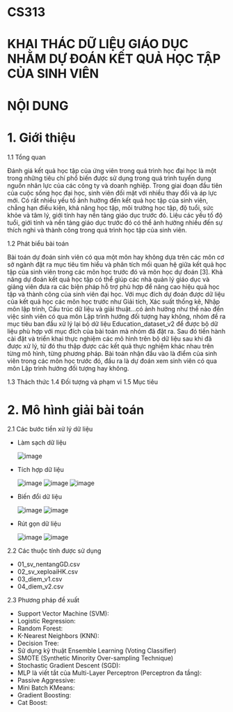 # CS313
# KHAI THÁC DỮ LIỆU GIÁO DỤC NHẰM DỰ ĐOÁN KẾT QUẢ HỌC TẬP CỦA SINH VIÊN
# NỘI DUNG

# 1. Giới thiệu
1.1 Tổng quan

Đánh giá kết quả học tập của ứng viên trong quá trình học đại học là một trong
những tiêu chí phổ biến được sử dụng trong quá trình tuyển dụng nguồn nhân lực của
các công ty và doanh nghiệp. Trong giai đoạn đầu tiên của cuộc sống học đại học, sinh
viên đối mặt với nhiều thay đổi và áp lực mới. Có rất nhiều yếu tố ảnh hưởng đến kết
quả học tập của sinh viên, chẳng hạn điều kiện, khả năng học tập, môi trường học tập,
độ tuổi, sức khỏe và tâm lý, giới tính hay nền tảng giáo dục trước đó. Liệu các yếu tố độ
tuổi, giới tính và nền tảng giáo dục trước đó có thể ảnh hưởng nhiều đến sự thích nghi
và thành công trong quá trình học tập của sinh viên.

1.2 Phát biểu bài toán

Bài toán dự đoán sinh viên có qua một môn hay không dựa trên các môn cơ sở
ngành đặt ra mục tiêu tìm hiểu và phân tích mối quan hệ giữa kết quả học tập của sinh
viên trong các môn học trước đó và môn học dự đoán [3]. Khả năng dự đoán kết quả
học tập có thể giúp các nhà quản lý giáo dục và giảng viên đưa ra các biện pháp hỗ trợ
phù hợp để nâng cao hiệu quả học tập và thành công của sinh viên đại học.
Với mục đích dự đoán được dữ liệu của kết quả học các môn học trước như Giải
tích, Xác suất thống kê, Nhập môn lập trình, Cấu trúc dữ liệu và giải thuật...có ảnh
hưởng như thế nào đến việc sinh viên có qua môn Lập trình hướng đối tượng hay không,
nhóm đề ra mục tiêu ban đầu xử lý lại bộ dữ liệu Education_dataset_v2 để được bộ dữ
liệu phù hợp với mục đích của bài toán mà nhóm đã đặt ra. Sau đó tiến hành cài đặt và
triển khai thực nghiệm các mô hình trên bộ dữ liệu sau khi đã được xử lý, từ đó thu thập
được các kết quả thực nghiệm khác nhau trên từng mô hình, từng phương pháp.
Bài toán nhận đầu vào là điểm của sinh viên trong các môn học trước đó, đầu ra
là dự đoán xem sinh viên có qua môn Lập trình hướng đối tượng hay không.

1.3 Thách thức
1.4 Đối tượng và phạm vi
1.5 Mục tiêu

# 2. Mô hình giải bài toán

2.1 Các bước tiền xử lý dữ liệu
- Làm sạch dữ liệu
  
  ![image](https://github.com/CaptainCattt/CS313_PROJECT/assets/133556107/2b9d0344-b3f2-4c94-92f1-4b38f516b399)
  
- Tích hợp dữ liệu

  ![image](https://github.com/CaptainCattt/CS313_PROJECT/assets/133556107/b93edb17-988f-4514-9042-5815b582d0ad)
  ![image](https://github.com/CaptainCattt/CS313_PROJECT/assets/133556107/ec79b8a2-02ec-4a80-988a-f963f56d1e5f)
  ![image](https://github.com/CaptainCattt/CS313_PROJECT/assets/133556107/44440750-298c-4489-bdbd-a24bce8b2b78)
  
- Biến đổi dữ liệu

  
  ![image](https://github.com/CaptainCattt/CS313_PROJECT/assets/133556107/81ea3bc9-ade6-4df2-ac46-a1e5345d1a6b)
  ![image](https://github.com/CaptainCattt/CS313_PROJECT/assets/133556107/b629be20-9e17-4241-884e-8bf63caab270)

  
- Rút gọn dữ liệu

  
  ![image](https://github.com/CaptainCattt/CS313_PROJECT/assets/133556107/c05e149a-d8c7-4f2b-9aa6-2b116ca33991)
  ![image](https://github.com/CaptainCattt/CS313_PROJECT/assets/133556107/0ccf5793-46d6-437d-8869-9942f84edcb8)

2.2 Các thuộc tính được sử dụng

- 01_sv_nentangGD.csv
- 02_sv_xeploaiHK.csv
- 03_diem_v1.csv
- 04_diem_v2.csv

2.3 Phương pháp đề xuất

- Support Vector Machine (SVM):
- Logistic Regression:
- Random Forest:
- K-Nearest Neighbors (KNN):
- Decision Tree:
- Sử dụng kỹ thuật Ensemble Learning (Voting Classifier)
- SMOTE (Synthetic Minority Over-sampling Technique)
- Stochastic Gradient Descent (SGD):
- MLP là viết tắt của Multi-Layer Perceptron (Perceptron đa tầng):
- Passive Aggressive:
- Mini Batch KMeans:
- Gradient Boosting:
- Cat Boost:
